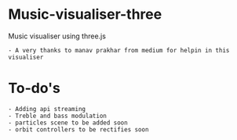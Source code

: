 # Music-visualiser-three
Music visualiser using three.js

    - A very thanks to manav prakhar from medium for helpin in this visualiser

# To-do's
    - Adding api streaming
    - Treble and bass modulation
    - particles scene to be added soon
    - orbit controllers to be rectifies soon